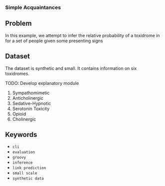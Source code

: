 ### Simple Acquaintances

## Problem

In this example, we attempt to infer the relative probability of a toxidrome in for a set of people given some presenting signs 

## Dataset
The dataset is synthetic and small.
It contains information on six toxidromes. 

TODO: Develop explanatory module

1. Sympathomimetic
2. Anticholinergic
3. Sedative-Hypnotic
4. Serotonin Toxicity
5. Opioid
6. Cholinergic

## Keywords

 - `cli`
 - `evaluation`
 - `groovy`
 - `inference`
 - `link prediction`
 - `small scale`
 - `synthetic data`
